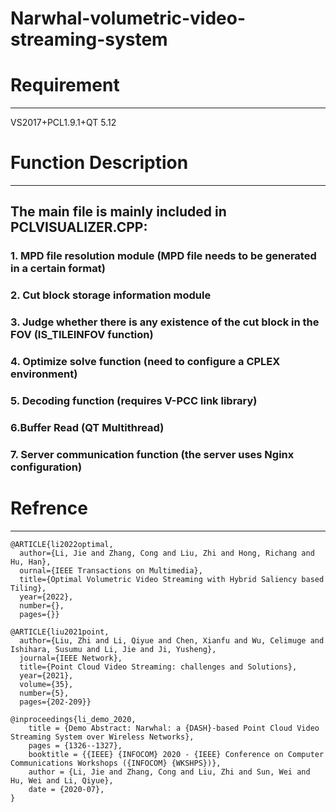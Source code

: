 # Narwhal-volumetric-video-streaming-system
# Requirement
---
VS2017+PCL1.9.1+QT 5.12
# Function Description
---
## The main file is mainly included in PCLVISUALIZER.CPP:
### 1. MPD file resolution module (MPD file needs to be generated in a certain format)
### 2. Cut block storage information module
### 3. Judge whether there is any existence of the cut block in the FOV (IS_TILEINFOV function)
### 4. Optimize solve function (need to configure a CPLEX environment)
### 5. Decoding function (requires V-PCC link library)
### 6.Buffer Read (QT Multithread)
### 7. Server communication function (the server uses Nginx configuration)

# Refrence
---
```
@ARTICLE{li2022optimal,
  author={Li, Jie and Zhang, Cong and Liu, Zhi and Hong, Richang and Hu, Han},
  ournal={IEEE Transactions on Multimedia}, 
  title={Optimal Volumetric Video Streaming with Hybrid Saliency based Tiling}, 
  year={2022},
  number={}, 
  pages={}}

@ARTICLE{liu2021point,
  author={Liu, Zhi and Li, Qiyue and Chen, Xianfu and Wu, Celimuge and Ishihara, Susumu and Li, Jie and Ji, Yusheng},
  journal={IEEE Network}, 
  title={Point Cloud Video Streaming: challenges and Solutions}, 
  year={2021},
  volume={35},
  number={5},
  pages={202-209}}
  
@inproceedings{li_demo_2020,
	title = {Demo Abstract: Narwhal: a {DASH}-based Point Cloud Video Streaming System over Wireless Networks},
	pages = {1326--1327},
	booktitle = {{IEEE} {INFOCOM} 2020 - {IEEE} Conference on Computer Communications Workshops ({INFOCOM} {WKSHPS})},
	author = {Li, Jie and Zhang, Cong and Liu, Zhi and Sun, Wei and Hu, Wei and Li, Qiyue},
	date = {2020-07},
}
```


